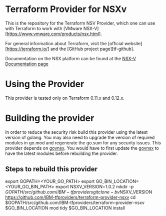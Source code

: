 # Terraform Provider for NSXv

This is the repository for the Terraform NSV Provider, which one can use with
Terraform to work with [VMware NSX-V][https://www.vmware.com/products/nsx.html].

For general information about Terraform, visit the [official
website][https://terraform.io/] and the [GitHub project page][tf-github].

Documentation on the NSX platform can be found at the [NSX-V Documentation page](https://docs.vmware.com/en/VMware-NSX-Data-Center-for-vSphere/index.html)

# Using the Provider

This provider is tested only on Terraform 0.11.x and 0.12.x. 

# Building the provider

In order to reduce the security risk build this provider using the latest version of golang. 
You may also need to upgrade the version of required modules in go.mod and regenerate the go.sum for any security issues.
This provider depends on [govnsx](https://github.com/IBM-tfproviders/govnsx). You would have to first update the 
[govnsx](https://github.com/IBM-tfproviders/govnsx) to have the latest modules before rebuilding the provider.

## Steps to rebuild this provider

export GOPATH=<YOUR_GO_PATH>
export GO_BIN_LOCATION=<YOUR_GO_BIN_PATH>
export NSXV_VERSION=1.0.2
mkdir -p $GOPATH/src/github.com/IBM-tfproviders
git clone -b v$NSXV_VERSION https://github.com/IBM-tfproviders/terraform-provider-nsxv
cd $GOPATH/src/github.com/IBM-tfproviders/terraform-provider-nsxv
$GO_BIN_LOCATION mod tidy
$GO_BIN_LOCATION install